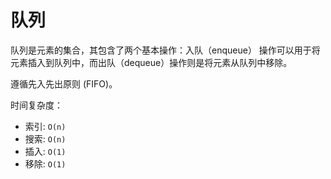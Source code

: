 # 队列

队列是元素的集合，其包含了两个基本操作：入队（enqueue） 操作可以用于将元素插入到队列中，而出队（dequeue）操作则是将元素从队列中移除。

遵循先入先出原则 (FIFO)。

时间复杂度：

- 索引: `O(n)`
- 搜索: `O(n)`
- 插入: `O(1)`
- 移除: `O(1)`
